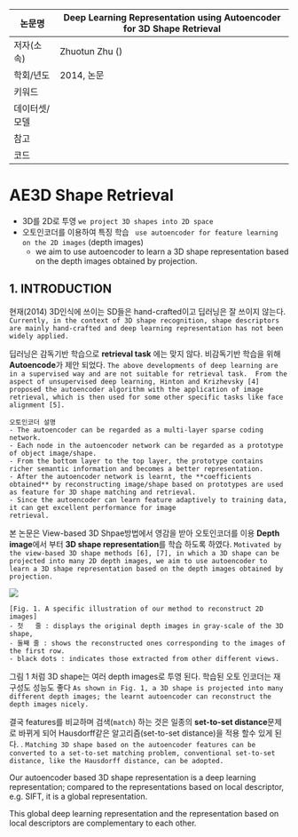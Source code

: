 | 논문명 | Deep Learning Representation using Autoencoder for 3D Shape Retrieval |
| --- | --- |
| 저자(소속) | Zhuotun Zhu () |
| 학회/년도 | 2014, 논문 |
| 키워드 | |
| 데이터셋/모델 | |
| 참고 | |
| 코드 | |

# AE3D Shape Retrieval

- 3D를 2D로 투영 `we project 3D shapes into 2D space` 
- 오토인코더를 이용하여 특징 학습 ` use autoencoder for feature learning on the 2D images` (depth images)
	-  we aim to use autoencoder to learn a 3D shape representation based on the depth images obtained by projection.

## 1. INTRODUCTION

현재(2014) 3D인식에 쓰이는 SD들은 hand-crafted이고 딥러닝은 잘 쓰이지 않는다. `Currently, in the context of 3D shape recognition, shape descriptors are mainly hand-crafted and deep learning representation has not been widely applied.`

딥러닝은 감독기반 학습으로 **retrieval task** 에는 맞지 않다. 비감독기반 학습을 위해 **Autoencode**가 제안 되었다. `The above developments of deep learning are in a supervised way and are not suitable for retrieval task.  From the aspect of unsupervised deep learning, Hinton and Krizhevsky [4] proposed the autoencoder algorithm with the application of image retrieval, which is then used for some other specific tasks like face alignment [5].`

```
오토인코더 설명 
- The autoencoder can be regarded as a multi-layer sparse coding network. 
- Each node in the autoencoder network can be regarded as a prototype of object image/shape. 
- From the bottom layer to the top layer, the prototype contains richer semantic information and becomes a better representation. 
- After the autoencoder network is learnt, the **coefficients obtained** by reconstructing image/shape based on prototypes are used as feature for 3D shape matching and retrieval. 
- Since the autoencoder can learn feature adaptively to training data, it can get excellent performance for image
retrieval.
```

본 논문은 View-based 3D Shpae방법에서 영감을 받아 오토인코더를 이용 **Depth image**에서 부터 **3D shape representation**를 학습 하도록 하였다. `Motivated by the view-based 3D shape methods [6], [7], in which a 3D shape can be projected into many 2D depth images, we aim to use autoencoder to learn a 3D shape representation based on the depth images obtained by projection.`


![](https://i.imgur.com/lfzJYCk.png)
```
[Fig. 1. A specific illustration of our method to reconstruct 2D images]
- 첫   줄 : displays the original depth images in gray-scale of the 3D shape, 
- 둘째 줄 : shows the reconstructed ones corresponding to the images of the first row. 
- black dots : indicates those extracted from other different views.
```

그림 1 처럼 3D shape는 여러 depth images로 투영 된다. 학습된 오토 인코더는 재 구성도 성능도 좋다 `As shown in Fig. 1, a 3D shape is projected into many different depth images; the learnt autoencoder can reconstruct the depth images nicely. `

결국 features를 비교하며 검색(`match`) 하는 것은 일종의 **set-to-set distance**문제로 바뀌게 되어 Hausdorff같은 알고리즘(set-to-set distance)을 적용 할수 있게 된다. . `Matching 3D shape based on the autoencoder features can be converted to a set-to-set matching problem, conventional set-to-set distance, like the Hausdorff distance, can be adopted.` 

Our autoencoder based 3D shape representation is a deep learning representation; compared to the representations based on local descriptor, e.g. SIFT, it is a global representation. 

This global deep learning representation and the representation based on local descriptors are complementary to each other.

<!--stackedit_data:
eyJoaXN0b3J5IjpbLTE4MTU0MTQ4NzldfQ==
-->